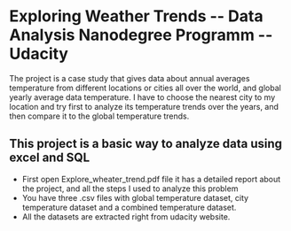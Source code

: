 # Exploring Weather Trends -- Data Analysis Nanodegree Programm -- Udacity

The project is a case study that gives data about annual averages temperature from different locations or cities all over the world, and global yearly average data temperature. I have to choose the nearest city to my location and try first to analyze its temperature trends over the years, and then compare it to the global temperature trends.

## This project is a basic way to analyze data using excel and SQL
- First open Explore_wheater_trend.pdf file it has a detailed report about the project, and all the steps I used to analyze this problem
- You have three .csv files with global temperature dataset, city temperature dataset and a combined temperature dataset.
- All the datasets are extracted right from udacity website.
